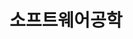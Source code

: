 ---
title: "소프트웨어공학"
layout: category
permalink: /categories/software-engineering/
author_profile: true
taxonomy: 소프트웨어공학
sidebar:
nav: "categories"
---